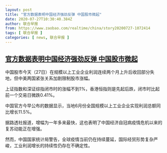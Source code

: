```yaml
---
layout: post
title: "官方数据表明中国经济强劲反弹 中国股市微起"
date: 2020-07-27T10:30:40.384Z
author: 联合早报
from: https://www.zaobao.com/realtime/china/story20200727-1072414
tags: [ 联合早报 ]
categories: [ news, 联合早报 ]
---
```

<!--1595872440000-->
[官方数据表明中国经济强劲反弹 中国股市微起](https://www.zaobao.com/realtime/china/story20200727-1072414)
------

<div>
<p>中国股市今天（27日）在规模以上工业企业利润连续两个月上升后收回部分失地，但中美两国紧张关系加剧限制股市涨幅。</p><p>上证指数和深证综指闭市时的涨幅不到1%，香港恒指则是先起后跌，闭市时比起前一个交易日微跌0.41%。</p><p>中国官方今早公布的数据显示，当地6月份全国规模以上工业企业实现利润总额同比增长11.5%。</p><section id="imu"><div id="dfp-ad-imu1-wrapper" class="dfp-tag-wrapper"><div id="dfp-ad-imu1" class="dfp-tag-wrapper"></div></div></section><p>据路透社报道，增幅为一年多来最快，这也表明了中国经济自冠病疫情危机以来的复苏动能正在增强。</p><p>然而，中国国家统计局警告，全球疫情当前仍在持续蔓延，国际经贸形势复杂严峻，工业利润增长的持续性仍存在不确定性。</p><div id="innity-in-post"></div><div id="dfp-ad-midarticlespecial-wrapper" class="dfp-tag-wrapper"><div id="dfp-ad-midarticlespecial" class="dfp-tag-wrapper"></div></div>
</div>
